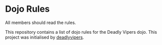 Dojo Rules
==========
All members should read the rules.

This repository contains a list of dojo rules for the Deadly Vipers dojo. This project was initialised by [deadlyvipers](https://github.com/deadlyvipers).

